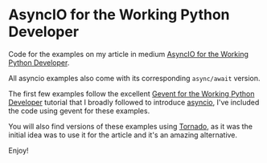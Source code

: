 # AsyncIO for the Working Python Developer

Code for the examples on my article in medium [AsyncIO for the Working Python Developer](https://medium.com/@yeraydiazdiaz/asyncio-for-the-working-python-developer-5c468e6e2e8e).

All asyncio examples also come with its corresponding `async/await` version.

The first few examples follow the excellent [Gevent for the Working Python Developer](http://sdiehl.github.io/gevent-tutorial/) tutorial that I broadly followed to introduce [asyncio](https://docs.python.org/3/library/asyncio.html), I've included the code using gevent for these examples.

You will also find versions of these examples using [Tornado](https://tornadoweb.org), as it was the initial idea was to use it for the article and it's an amazing alternative.

Enjoy!
